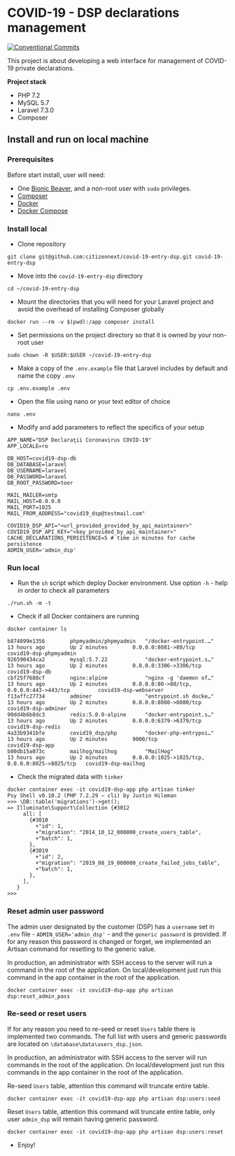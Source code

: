 COVID-19 - DSP declarations management
======================================

[![Conventional Commits][conventional-commits-image]][conventional-commits-url]

This project is about developing a web interface for management of COVID-19 private declarations.

**Project stack**  
* PHP 7.2
* MySQL 5.7
* Laravel 7.3.0
* Composer

## Install and run on local machine

### Prerequisites
Before start install, user will need:
* One [Bionic Beaver][1], and a non-root user with `sudo` privileges.
* [Composer][2]
* [Docker][3]
* [Docker Compose][4]

### Install local
* Clone repository
```shell script
git clone git@github.com:citizennext/covid-19-entry-dsp.git covid-19-entry-dsp
```
* Move into the `covid-19-entry-dsp` directory
```shell script
cd ~/covid-19-entry-dsp
```
* Mount the directories that you will need for your Laravel project and avoid the overhead of installing Composer
 globally
 ```shell script
docker run --rm -v $(pwd):/app composer install
```
* Set permissions on the project directory so that it is owned by your non-root user
```shell script
sudo chown -R $USER:$USER ~/covid-19-entry-dsp
```
* Make a copy of the `.env.example` file that Laravel includes by default and name the copy `.env`
```shell script
cp .env.example .env
```
* Open the file using nano or your text editor of choice
```shell script
nano .env
```
* Modify and add parameters to reflect the specifics of your setup
```shell script
APP_NAME="DSP Declaraţii Coronavirus COVID-19"
APP_LOCALE=ro

DB_HOST=covid19-dsp-db
DB_DATABASE=laravel
DB_USERNAME=laravel
DB_PASSWORD=laravel
DB_ROOT_PASSWORD=toor

MAIL_MAILER=smtp
MAIL_HOST=0.0.0.0
MAIL_PORT=1025
MAIL_FROM_ADDRESS="covid19_dsp@testmail.com"

COVID19_DSP_API="<url_provided_provided_by_api_maintainer>"
COVID19_DSP_API_KEY="<key_provided_by_api_maintainer>"
CACHE_DECLARATIONS_PERSISTENCE=5 # time in minutes for cache persistence
ADMIN_USER='admin_dsp'
```

### Run local
* Run the `sh` script which deploy Docker environment. Use option `-h` - help in order to check all parameters
```shell script
./run.sh -m -t
```
* Check if all Docker containers are running
```shell script
docker container ls
```
```shell script
b874899e1356        phpmyadmin/phpmyadmin   "/docker-entrypoint.…"   13 hours ago        Up 2 minutes        0.0.0.0:8081->80/tcp                             covid19-dsp-phpmyadmin
926590434ca2        mysql:5.7.22            "docker-entrypoint.s…"   13 hours ago        Up 2 minutes        0.0.0.0:3306->3306/tcp                           covid19-dsp-db
cbf25f7688cf        nginx:alpine            "nginx -g 'daemon of…"   13 hours ago        Up 2 minutes        0.0.0.0:80->80/tcp, 0.0.0.0:443->443/tcp         covid19-dsp-webserver
f13affc27734        adminer                 "entrypoint.sh docke…"   13 hours ago        Up 2 minutes        0.0.0.0:8080->8080/tcp                           covid19-dsp-adminer
90dd4b6b8dc3        redis:5.0.0-alpine      "docker-entrypoint.s…"   13 hours ago        Up 2 minutes        0.0.0.0:6379->6379/tcp                           covid19-dsp-redis
4a33b9341bfe        covid19_dsp/php         "docker-php-entrypoi…"   13 hours ago        Up 2 minutes        9000/tcp                                         covid19-dsp-app
b00db15a073c        mailhog/mailhog         "MailHog"                13 hours ago        Up 2 minutes        0.0.0.0:1025->1025/tcp, 0.0.0.0:8025->8025/tcp   covid19-dsp-mailhog
```
* Check the migrated data with `tinker`
```shell script
docker container exec -it covid19-dsp-app php artisan tinker
Psy Shell v0.10.2 (PHP 7.2.29 — cli) by Justin Hileman
>>> \DB::table('migrations')->get();
=> Illuminate\Support\Collection {#3012
     all: [
       {#3010
         +"id": 1,
         +"migration": "2014_10_12_000000_create_users_table",
         +"batch": 1,
       },
       {#3019
         +"id": 2,
         +"migration": "2019_08_19_000000_create_failed_jobs_table",
         +"batch": 1,
       },
     ],
   }
>>> 
```

### Reset admin user password
The admin user designated by the customer (DSP) has a `username` set in `.env` file - `ADMIN_USER='admin_dsp'` - and the `generic password` is provided. If for any reason this password is changed or forget, we implemented an Artisan command for resetting to the generic value.   

In production, an administrator with SSH access to the server will run a command in the root of the application. On local/development just run this command in the app container in the root of the application.  
 
```
docker container exec -it covid19-dsp-app php artisan dsp:reset_admin_pass
```

### Re-seed or reset users
If for any reason you need to re-seed or reset `Users` table there is implemented two commands. The full list with
 users and generic passwords are located on `\database\data\users_dsp.json`.   

In production, an administrator with SSH access to the server will run commands in the root of the application. On
 local/development just run this commands in the app container in the root of the application.  

Re-seed `Users` table, attention this command will truncate entire table.
```
docker container exec -it covid19-dsp-app php artisan dsp:users:seed
```
Reset `Users` table, attention this command will truncate entire table, only user `admin_dsp` will remain having
 generic password.
```
docker container exec -it covid19-dsp-app php artisan dsp:users:reset
```

* Enjoy!


[conventional-commits-image]: https://img.shields.io/badge/Conventional%20Commits-1.0.0-yellow.svg
[conventional-commits-url]: https://conventionalcommits.org/
[1]: http://releases.ubuntu.com/18.04.4/
[2]: https://www.digitalocean.com/community/tutorials/how-to-install-and-use-composer-on-ubuntu-18-04
[3]: https://www.digitalocean.com/community/tutorials/how-to-install-and-use-docker-on-ubuntu-18-04
[4]: https://www.digitalocean.com/community/tutorials/how-to-install-docker-compose-on-ubuntu-18-04
